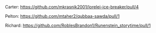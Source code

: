 Carter: https://github.com/mkrasnik2001/lorelei-ice-breaker/pull/4

Pelton: https://github.com/mtaher2/qubbaa-sawda/pull/1

Richard: https://github.com/RoblesBrandon1/Runenstein_storytime/pull/1

